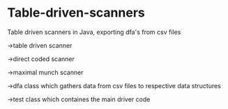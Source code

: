 # Table-driven-scanners
<p>Table driven scanners in Java, exporting dfa's from csv files</p>
<p>->table driven scanner</p>
<p>->direct coded scanner</p>
<p>->maximal munch scanner</p>
<p>->dfa class which gathers data from csv files to respective data structures</p>
<p>->test class which containes the main driver code</p>

